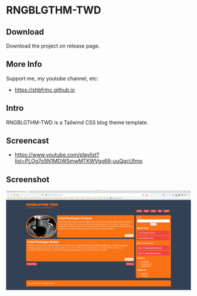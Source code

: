 # RNGBLGTHM-TWD

## Download

Download the project on release page.

## More Info

Support me, my youtube channel, etc:

- https://shbfrlnc.github.io

## Intro

RNGBLGTHM-TWD is a Tailwind CSS blog theme template.

## Screencast

- https://www.youtube.com/playlist?list=PLOg7o5N1MDWSmwMTKWVgo69-uuQgcUfmp

## Screenshot

![ScreenShot](assets/RNGBLGTHM-TWD.png?raw=true)
